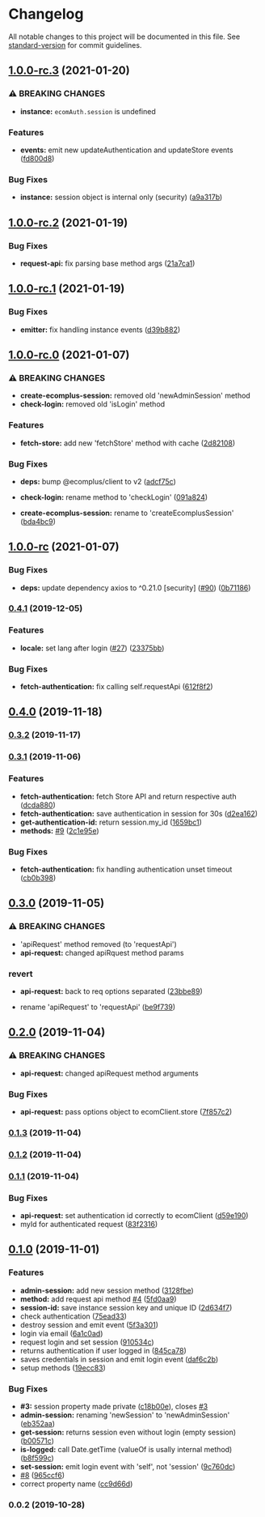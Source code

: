 # Changelog

All notable changes to this project will be documented in this file. See [standard-version](https://github.com/conventional-changelog/standard-version) for commit guidelines.

## [1.0.0-rc.3](https://github.com/ecomplus/auth/compare/v1.0.0-rc.2...v1.0.0-rc.3) (2021-01-20)


### ⚠ BREAKING CHANGES

* **instance:** `ecomAuth.session` is undefined

### Features

* **events:** emit new updateAuthentication and updateStore events ([fd800d8](https://github.com/ecomplus/auth/commit/fd800d8c0d622e6386829c4d7ec95e95deb12a6c))


### Bug Fixes

* **instance:** session object is internal only (security) ([a9a317b](https://github.com/ecomplus/auth/commit/a9a317b7740fe4201e9578209fb255f4739b066d))

## [1.0.0-rc.2](https://github.com/ecomplus/auth/compare/v1.0.0-rc.1...v1.0.0-rc.2) (2021-01-19)


### Bug Fixes

* **request-api:** fix parsing base method args ([21a7ca1](https://github.com/ecomplus/auth/commit/21a7ca167ddc6f123e5facf688038c247f3898f9))

## [1.0.0-rc.1](https://github.com/ecomclub/ecomplus-auth/compare/v1.0.0-rc.0...v1.0.0-rc.1) (2021-01-19)


### Bug Fixes

* **emitter:** fix handling instance events ([d39b882](https://github.com/ecomclub/ecomplus-auth/commit/d39b882375c288154a2e421bf2a14c7f1e8096b2))

## [1.0.0-rc.0](https://github.com/ecomclub/ecomplus-auth/compare/v1.0.0-rc...v1.0.0-rc.0) (2021-01-07)


### ⚠ BREAKING CHANGES

* **create-ecomplus-session:** removed old 'newAdminSession' method
* **check-login:** removed old 'isLogin' method

### Features

* **fetch-store:** add new 'fetchStore' method with cache ([2d82108](https://github.com/ecomclub/ecomplus-auth/commit/2d8210865fcdd819d0046405feb9851ba26753e9))


### Bug Fixes

* **deps:** bump @ecomplus/client to v2 ([adcf75c](https://github.com/ecomclub/ecomplus-auth/commit/adcf75ca64e2f71829559a1f4eeb59a02bc473b3))


* **check-login:** rename method to 'checkLogin' ([091a824](https://github.com/ecomclub/ecomplus-auth/commit/091a824b120990a617a49fe7eaef29a1897b7f98))
* **create-ecomplus-session:** rename to 'createEcomplusSession' ([bda4bc9](https://github.com/ecomclub/ecomplus-auth/commit/bda4bc9fc7d4a843b6057d3fed4fd51b4eb92c3e))

## [1.0.0-rc](https://github.com/ecomclub/ecomplus-auth/compare/v0.4.1...v1.0.0-rc) (2021-01-07)


### Bug Fixes

* **deps:** update dependency axios to ^0.21.0 [security] ([#90](https://github.com/ecomclub/ecomplus-auth/issues/90)) ([0b71186](https://github.com/ecomclub/ecomplus-auth/commit/0b7118611c7fd3c18c63ab6de888110d5d5e994e))

### [0.4.1](https://github.com/ecomclub/ecomplus-auth/compare/v0.4.0...v0.4.1) (2019-12-05)


### Features

* **locale:** set lang after login ([#27](https://github.com/ecomclub/ecomplus-auth/issues/27)) ([23375bb](https://github.com/ecomclub/ecomplus-auth/commit/23375bb5702ce8de2c09d3b9da10907662db8cf9))


### Bug Fixes

* **fetch-authentication:** fix calling self.requestApi ([612f8f2](https://github.com/ecomclub/ecomplus-auth/commit/612f8f2413976c4545972bf8ecf15b2f26d4ebc4))

## [0.4.0](https://github.com/ecomclub/ecomplus-auth/compare/v0.3.2...v0.4.0) (2019-11-18)

### [0.3.2](https://github.com/ecomclub/ecomplus-auth/compare/v0.3.1...v0.3.2) (2019-11-17)

### [0.3.1](https://github.com/ecomclub/ecomplus-auth/compare/v0.3.0...v0.3.1) (2019-11-06)


### Features

* **fetch-authentication:** fetch Store API and return respective auth ([dcda880](https://github.com/ecomclub/ecomplus-auth/commit/dcda880b3506c941e584542d517b35370da3341a))
* **fetch-authentication:** save authentication in session for 30s ([d2ea162](https://github.com/ecomclub/ecomplus-auth/commit/d2ea1629aea519c0f6f0b576a1e93a263e07d221))
* **get-authentication-id:** return session.my_id ([1659bc1](https://github.com/ecomclub/ecomplus-auth/commit/1659bc13e8c31254af2fe9b11aa2ffea24127289))
* **methods:** [#9](https://github.com/ecomclub/ecomplus-auth/issues/9) ([2c1e95e](https://github.com/ecomclub/ecomplus-auth/commit/2c1e95e5acfe6e33012fdfabbce08431a4bd5c63))


### Bug Fixes

* **fetch-authentication:** fix handling authentication unset timeout ([cb0b398](https://github.com/ecomclub/ecomplus-auth/commit/cb0b398a9c3a49c04f8e97b0efa507d0af50ca93))

## [0.3.0](https://github.com/ecomclub/ecomplus-auth/compare/v0.2.0...v0.3.0) (2019-11-05)


### ⚠ BREAKING CHANGES

* 'apiRequest' method removed (to 'requestApi')
* **api-request:** changed apiRquest method params

### revert

* **api-request:** back to req options separated ([23bbe89](https://github.com/ecomclub/ecomplus-auth/commit/23bbe8944e05a9eaea8dfb4bb5aa70087fcf6723))


* rename 'apiRequest' to 'requestApi' ([be9f739](https://github.com/ecomclub/ecomplus-auth/commit/be9f7393037f100b101c38f7108a08bfeef62eea))

## [0.2.0](https://github.com/ecomclub/ecomplus-auth/compare/v0.1.3...v0.2.0) (2019-11-04)


### ⚠ BREAKING CHANGES

* **api-request:** changed apiRequest method arguments

### Bug Fixes

* **api-request:** pass options object to ecomClient.store ([7f857c2](https://github.com/ecomclub/ecomplus-auth/commit/7f857c2b5afd3fa8f5d88e6ff3ea1cb7389faea7))

### [0.1.3](https://github.com/ecomclub/ecomplus-auth/compare/v0.1.2...v0.1.3) (2019-11-04)

### [0.1.2](https://github.com/ecomclub/ecomplus-auth/compare/v0.1.1...v0.1.2) (2019-11-04)

### [0.1.1](https://github.com/ecomclub/ecomplus-auth/compare/v0.1.0...v0.1.1) (2019-11-04)


### Bug Fixes

* **api-request:** set authentication id correctly to ecomClient ([d59e190](https://github.com/ecomclub/ecomplus-auth/commit/d59e1903a2315cfe9fdb9ab03c90d9c1f51b32c5))
* myId for authenticated request ([83f2316](https://github.com/ecomclub/ecomplus-auth/commit/83f231637691203d9867530f3d2118c560d6ea15))

## [0.1.0](https://github.com/ecomclub/ecomplus-auth/compare/v0.0.2...v0.1.0) (2019-11-01)


### Features

* **admin-session:** add new session method ([3128fbe](https://github.com/ecomclub/ecomplus-auth/commit/3128fbee5d5b7580a9b0efbbf3a81597d8702758))
* **method:** add request api method [#4](https://github.com/ecomclub/ecomplus-auth/issues/4) ([5fd0aa9](https://github.com/ecomclub/ecomplus-auth/commit/5fd0aa9cfd9fc79e1121dad1ca199b737e4a0e18))
* **session-id:** save instance session key and unique ID ([2d634f7](https://github.com/ecomclub/ecomplus-auth/commit/2d634f70b0e92e021278ff7a00a9451806500577))
* check authentication ([75ead33](https://github.com/ecomclub/ecomplus-auth/commit/75ead33525fe2117fed98fbdfcb75e7a8f3873ca))
* destroy session and emit event ([5f3a301](https://github.com/ecomclub/ecomplus-auth/commit/5f3a301c1491b8f321c5d12e9f86f2dfa014cab4))
* login via email ([6a1c0ad](https://github.com/ecomclub/ecomplus-auth/commit/6a1c0ad6f497332b2f4bca776700b10735112595))
* request login and set session ([910534c](https://github.com/ecomclub/ecomplus-auth/commit/910534ca591e8ab925b7eda17f5933b3a1d6677f))
* returns authentication if user logged in ([845ca78](https://github.com/ecomclub/ecomplus-auth/commit/845ca7890d6b3cede1d70ce90117567e24e9f119))
* saves credentials in session and emit login event ([daf6c2b](https://github.com/ecomclub/ecomplus-auth/commit/daf6c2bbcd1793e69c37f73eefea237d161b41e1))
* setup methods ([19ecc83](https://github.com/ecomclub/ecomplus-auth/commit/19ecc836c2cb5a8ce90c294c1e1468a045762125))


### Bug Fixes

* **#3:** session property made private ([c18b00e](https://github.com/ecomclub/ecomplus-auth/commit/c18b00e3e98215a27953af1b150b2501f4fa1d91)), closes [#3](https://github.com/ecomclub/ecomplus-auth/issues/3)
* **admin-session:** renaming 'newSession' to 'newAdminSession' ([eb352aa](https://github.com/ecomclub/ecomplus-auth/commit/eb352aaecc1bfc7c2f0b1b640a86e58326e8219f))
* **get-session:** returns session even without login (empty session) ([b00571c](https://github.com/ecomclub/ecomplus-auth/commit/b00571ceb6ff007289d47e1d672402e67b93ca72))
* **is-logged:** call Date.getTime (valueOf is usally internal method) ([b8f599c](https://github.com/ecomclub/ecomplus-auth/commit/b8f599c5405b83016d53854b6de4d311bd96179f))
* **set-session:** emit login event with 'self', not 'session' ([9c760dc](https://github.com/ecomclub/ecomplus-auth/commit/9c760dcd9148985421e735b0a9c5893b131f3469))
* [#8](https://github.com/ecomclub/ecomplus-auth/issues/8) ([965ccf6](https://github.com/ecomclub/ecomplus-auth/commit/965ccf6dcd046d5886df8a73262881d47c39e705))
* correct property name ([cc9d66d](https://github.com/ecomclub/ecomplus-auth/commit/cc9d66d338c1a87bad5527d8d249390ae83e7555))

### 0.0.2 (2019-10-28)
